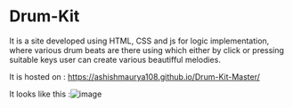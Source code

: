 # Drum-Kit
It is a site  developed using HTML, CSS and js for logic implementation, where various drum beats are there using which either by click or pressing suitable keys user can create various beautifful melodies.

It is hosted on : https://ashishmaurya108.github.io/Drum-Kit-Master/

It looks like this :![image](https://user-images.githubusercontent.com/129946178/232206296-24da7849-ec0f-463c-8fd8-2a1f9c4afd68.png)



